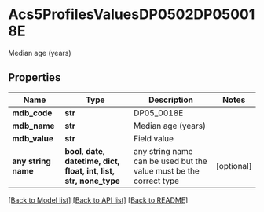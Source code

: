 # Acs5ProfilesValuesDP0502DP050018E

Median age (years)

## Properties
Name | Type | Description | Notes
------------ | ------------- | ------------- | -------------
**mdb_code** | **str** | DP05_0018E | 
**mdb_name** | **str** | Median age (years) | 
**mdb_value** | **str** | Field value | 
**any string name** | **bool, date, datetime, dict, float, int, list, str, none_type** | any string name can be used but the value must be the correct type | [optional]

[[Back to Model list]](../README.md#documentation-for-models) [[Back to API list]](../README.md#documentation-for-api-endpoints) [[Back to README]](../README.md)


